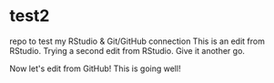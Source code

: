 # test2
repo to test my RStudio &amp; Git/GitHub connection
This is an edit from RStudio.
Trying a second edit from RStudio.
Give it another go.

Now let's edit from GitHub!
This is going well! 